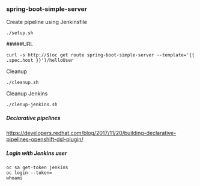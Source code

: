 ### spring-boot-simple-server

Create pipeline using Jenkinsfile
```
./setup.sh
```

#####URL

```
curl -s http://$(oc get route spring-boot-simple-server --template='{{ .spec.host }}')/helloUser
```

Cleanup

```
./cleanup.sh
```

Cleanup Jenkins

```
./clenup-jenkins.sh
```

##### Declarative pipelines
https://developers.redhat.com/blog/2017/11/20/building-declarative-pipelines-openshift-dsl-plugin/


##### Login with Jenkins user
```
oc sa get-token jenkins  
oc login --token=
whoami
```

